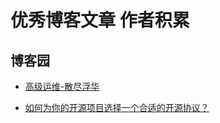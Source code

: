 # 优秀博客文章 作者积累

## 博客园

- [高级运维-散尽浮华](https://home.cnblogs.com/u/kevingrace/)


- [如何为你的开源项目选择一个合适的开源协议？](https://www.oschina.net/news/74999/how-to-choose-a-license)